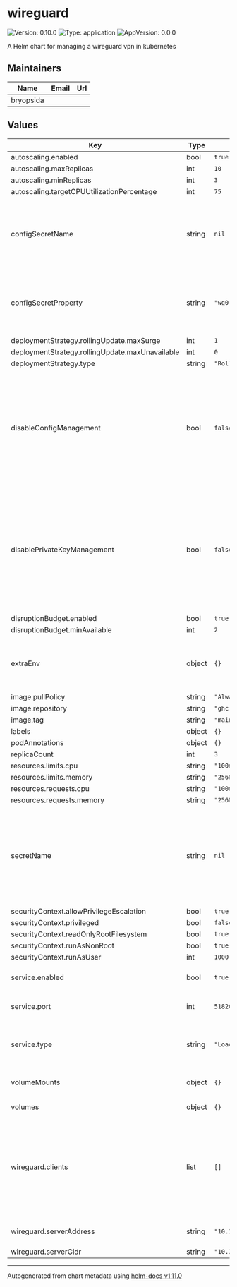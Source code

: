 # wireguard

![Version: 0.10.0](https://img.shields.io/badge/Version-0.10.0-informational?style=flat-square) ![Type: application](https://img.shields.io/badge/Type-application-informational?style=flat-square) ![AppVersion: 0.0.0](https://img.shields.io/badge/AppVersion-0.0.0-informational?style=flat-square)

A Helm chart for managing a wireguard vpn in kubernetes

## Maintainers

| Name | Email | Url |
| ---- | ------ | --- |
| bryopsida |  |  |

## Values

| Key | Type | Default | Description |
|-----|------|---------|-------------|
| autoscaling.enabled | bool | `true` |  |
| autoscaling.maxReplicas | int | `10` |  |
| autoscaling.minReplicas | int | `3` |  |
| autoscaling.targetCPUUtilizationPercentage | int | `75` |  |
| configSecretName | string | `nil` | If provided, this secret will be used instead of the config created from the helm value scope |
| configSecretProperty | string | `"wg0.conf"` | The property/key on the secret holding the wireguard configuration file |
| deploymentStrategy.rollingUpdate.maxSurge | int | `1` |  |
| deploymentStrategy.rollingUpdate.maxUnavailable | int | `0` |  |
| deploymentStrategy.type | string | `"RollingUpdate"` |  |
| disableConfigManagement | bool | `false` | Disable creation and any mount of the wireguard confifugration file, this assumes another mechanism is provided/used to manage a configuration file |
| disablePrivateKeyManagement | bool | `false` | Disable creation and any mounting of a private key, this assumes another mechanism is provided/used at the container level to fetch the private key |
| disruptionBudget.enabled | bool | `true` |  |
| disruptionBudget.minAvailable | int | `2` |  |
| extraEnv | object | `{}` | Provide additional environment variables to the wireguard container |
| image.pullPolicy | string | `"Always"` |  |
| image.repository | string | `"ghcr.io/bryopsida/wireguard"` |  |
| image.tag | string | `"main"` |  |
| labels | object | `{}` |  |
| podAnnotations | object | `{}` |  |
| replicaCount | int | `3` |  |
| resources.limits.cpu | string | `"100m"` |  |
| resources.limits.memory | string | `"256Mi"` |  |
| resources.requests.cpu | string | `"100m"` |  |
| resources.requests.memory | string | `"256Mi"` |  |
| secretName | string | `nil` | Name of a secret with a wireguard private key on key privatekey, if not provided on first install a hook generates one. |
| securityContext.allowPrivilegeEscalation | bool | `true` |  |
| securityContext.privileged | bool | `false` |  |
| securityContext.readOnlyRootFilesystem | bool | `true` |  |
| securityContext.runAsNonRoot | bool | `true` |  |
| securityContext.runAsUser | int | `1000` |  |
| service.enabled | bool | `true` | Whether the service will be created or not |
| service.port | int | `51820` | Service port, default is 51820 UDP |
| service.type | string | `"LoadBalancer"` | Service type, to keep internal to cluster use ClusterIP |
| volumeMounts | object | `{}` | Passthrough pod volume mounts |
| volumes | object | `{}` | Passthrough pod volumes |
| wireguard.clients | list | `[]` | A collection of clients that will be added to wg0.conf, accepts objects with keys PublicKey and AllowedIPs, stored in secret |
| wireguard.serverAddress | string | `"10.34.0.1/24"` | Address of the VPN server |
| wireguard.serverCidr | string | `"10.34.0.0/24"` |  |

----------------------------------------------
Autogenerated from chart metadata using [helm-docs v1.11.0](https://github.com/norwoodj/helm-docs/releases/v1.11.0)
